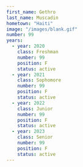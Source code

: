 ```yaml
---
first_name: Gethro
last_name: Muscadin
hometown: "Haiti"
image: "/images/blank.gif"
number: 99
years:
  - year: 2020
    class: Freshman
    number: 99
    position: F
    status: active
  - year: 2021
    class: Sophomore
    number: 99
    position: F
    status: active
  - year: 2022
    class: Junior
    number: 99
    position: F
    status: active
  - year: 2023
    class: Senior
    number: 99
    position: F
    status: active
---
```

